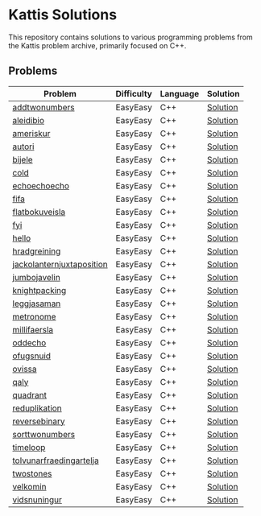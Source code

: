 # Kattis Solutions

This repository contains solutions to various programming problems from the Kattis problem archive, primarily focused on C++.

## Problems
| Problem | Difficulty | Language | Solution |
| ------- | ---------- | -------- | -------- |
| [addtwonumbers](https://open.kattis.com/problems/addtwonumbers) | EasyEasy | C++ | [Solution](https://github.com/ImPlotting/Kattis-Solutions/blob/main/Kattis/C++/EasyEasy/addtwonumbers.cpp) |
| [aleidibio](https://open.kattis.com/problems/aleidibio) | EasyEasy | C++ | [Solution](https://github.com/ImPlotting/Kattis-Solutions/blob/main/Kattis/C++/EasyEasy/aleidibio.cpp) |
| [ameriskur](https://open.kattis.com/problems/ameriskur) | EasyEasy | C++ | [Solution](https://github.com/ImPlotting/Kattis-Solutions/blob/main/Kattis/C++/EasyEasy/ameriskur.cpp) |
| [autori](https://open.kattis.com/problems/autori) | EasyEasy | C++ | [Solution](https://github.com/ImPlotting/Kattis-Solutions/blob/main/Kattis/C++/EasyEasy/autori.cpp) |
| [bijele](https://open.kattis.com/problems/bijele) | EasyEasy | C++ | [Solution](https://github.com/ImPlotting/Kattis-Solutions/blob/main/Kattis/C++/EasyEasy/bijele.cpp) |
| [cold](https://open.kattis.com/problems/cold) | EasyEasy | C++ | [Solution](https://github.com/ImPlotting/Kattis-Solutions/blob/main/Kattis/C++/EasyEasy/cold.cpp) |
| [echoechoecho](https://open.kattis.com/problems/echoechoecho) | EasyEasy | C++ | [Solution](https://github.com/ImPlotting/Kattis-Solutions/blob/main/Kattis/C++/EasyEasy/echoechoecho.cpp) |
| [fifa](https://open.kattis.com/problems/fifa) | EasyEasy | C++ | [Solution](https://github.com/ImPlotting/Kattis-Solutions/blob/main/Kattis/C++/EasyEasy/fifa.cpp) |
| [flatbokuveisla](https://open.kattis.com/problems/flatbokuveisla) | EasyEasy | C++ | [Solution](https://github.com/ImPlotting/Kattis-Solutions/blob/main/Kattis/C++/EasyEasy/flatbokuveisla.cpp) |
| [fyi](https://open.kattis.com/problems/fyi) | EasyEasy | C++ | [Solution](https://github.com/ImPlotting/Kattis-Solutions/blob/main/Kattis/C++/EasyEasy/fyi.cpp) |
| [hello](https://open.kattis.com/problems/hello) | EasyEasy | C++ | [Solution](https://github.com/ImPlotting/Kattis-Solutions/blob/main/Kattis/C++/EasyEasy/hello.cpp) |
| [hradgreining](https://open.kattis.com/problems/hradgreining) | EasyEasy | C++ | [Solution](https://github.com/ImPlotting/Kattis-Solutions/blob/main/Kattis/C++/EasyEasy/hradgreining.cpp) |
| [jackolanternjuxtaposition](https://open.kattis.com/problems/jackolanternjuxtaposition) | EasyEasy | C++ | [Solution](https://github.com/ImPlotting/Kattis-Solutions/blob/main/Kattis/C++/EasyEasy/jackolanternjuxtaposition.cpp) |
| [jumbojavelin](https://open.kattis.com/problems/jumbojavelin) | EasyEasy | C++ | [Solution](https://github.com/ImPlotting/Kattis-Solutions/blob/main/Kattis/C++/EasyEasy/jumbojavelin.cpp) |
| [knightpacking](https://open.kattis.com/problems/knightpacking) | EasyEasy | C++ | [Solution](https://github.com/ImPlotting/Kattis-Solutions/blob/main/Kattis/C++/EasyEasy/knightpacking.cpp) |
| [leggjasaman](https://open.kattis.com/problems/leggjasaman) | EasyEasy | C++ | [Solution](https://github.com/ImPlotting/Kattis-Solutions/blob/main/Kattis/C++/EasyEasy/leggjasaman.cpp) |
| [metronome](https://open.kattis.com/problems/metronome) | EasyEasy | C++ | [Solution](https://github.com/ImPlotting/Kattis-Solutions/blob/main/Kattis/C++/EasyEasy/metronome.cpp) |
| [millifaersla](https://open.kattis.com/problems/millifaersla) | EasyEasy | C++ | [Solution](https://github.com/ImPlotting/Kattis-Solutions/blob/main/Kattis/C++/EasyEasy/millifaersla.cpp) |
| [oddecho](https://open.kattis.com/problems/oddecho) | EasyEasy | C++ | [Solution](https://github.com/ImPlotting/Kattis-Solutions/blob/main/Kattis/C++/EasyEasy/oddecho.cpp) |
| [ofugsnuid](https://open.kattis.com/problems/ofugsnuid) | EasyEasy | C++ | [Solution](https://github.com/ImPlotting/Kattis-Solutions/blob/main/Kattis/C++/EasyEasy/ofugsnuid.cpp) |
| [ovissa](https://open.kattis.com/problems/ovissa) | EasyEasy | C++ | [Solution](https://github.com/ImPlotting/Kattis-Solutions/blob/main/Kattis/C++/EasyEasy/ovissa.cpp) |
| [qaly](https://open.kattis.com/problems/qaly) | EasyEasy | C++ | [Solution](https://github.com/ImPlotting/Kattis-Solutions/blob/main/Kattis/C++/EasyEasy/qaly.cpp) |
| [quadrant](https://open.kattis.com/problems/quadrant) | EasyEasy | C++ | [Solution](https://github.com/ImPlotting/Kattis-Solutions/blob/main/Kattis/C++/EasyEasy/quadrant.cpp) |
| [reduplikation](https://open.kattis.com/problems/reduplikation) | EasyEasy | C++ | [Solution](https://github.com/ImPlotting/Kattis-Solutions/blob/main/Kattis/C++/EasyEasy/reduplikation.cpp) |
| [reversebinary](https://open.kattis.com/problems/reversebinary) | EasyEasy | C++ | [Solution](https://github.com/ImPlotting/Kattis-Solutions/blob/main/Kattis/C++/EasyEasy/reversebinary.cpp) |
| [sorttwonumbers](https://open.kattis.com/problems/sorttwonumbers) | EasyEasy | C++ | [Solution](https://github.com/ImPlotting/Kattis-Solutions/blob/main/Kattis/C++/EasyEasy/sorttwonumbers.cpp) |
| [timeloop](https://open.kattis.com/problems/timeloop) | EasyEasy | C++ | [Solution](https://github.com/ImPlotting/Kattis-Solutions/blob/main/Kattis/C++/EasyEasy/timeloop.cpp) |
| [tolvunarfraedingartelja](https://open.kattis.com/problems/tolvunarfraedingartelja) | EasyEasy | C++ | [Solution](https://github.com/ImPlotting/Kattis-Solutions/blob/main/Kattis/C++/EasyEasy/tolvunarfraedingartelja.cpp) |
| [twostones](https://open.kattis.com/problems/twostones) | EasyEasy | C++ | [Solution](https://github.com/ImPlotting/Kattis-Solutions/blob/main/Kattis/C++/EasyEasy/twostones.cpp) |
| [velkomin](https://open.kattis.com/problems/velkomin) | EasyEasy | C++ | [Solution](https://github.com/ImPlotting/Kattis-Solutions/blob/main/Kattis/C++/EasyEasy/velkomin.cpp) |
| [vidsnuningur](https://open.kattis.com/problems/vidsnuningur) | EasyEasy | C++ | [Solution](https://github.com/ImPlotting/Kattis-Solutions/blob/main/Kattis/C++/EasyEasy/vidsnuningur.cpp) |
